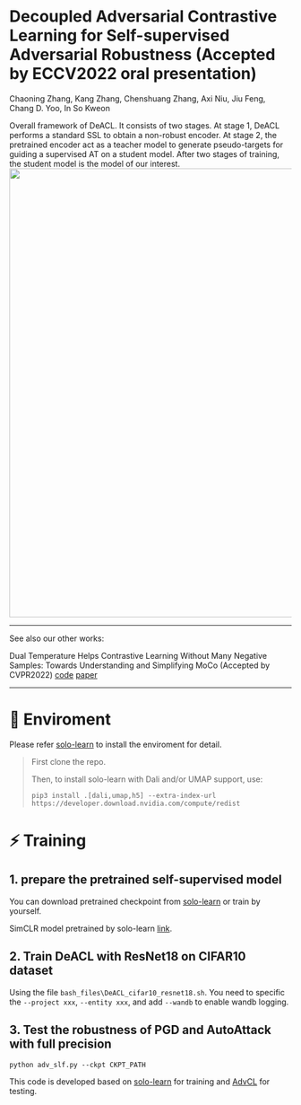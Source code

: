 # Decoupled Adversarial Contrastive Learning for Self-supervised Adversarial Robustness (Accepted by ECCV2022 oral presentation)

Chaoning Zhang, Kang Zhang, Chenshuang Zhang, Axi Niu, Jiu Feng, Chang D. Yoo, In So Kweon


Overall framework of DeACL. It consists of two stages. At stage 1, DeACL performs a standard SSL to obtain a non-robust encoder. At stage 2, the pretrained encoder act as a teacher model to generate pseudo-targets for guiding a supervised AT on a student model. After two stages of training, the student model is the model of our interest.
<img src="./figure/DeACL.png" width="800">

---
See also our other works:

Dual Temperature Helps Contrastive Learning Without Many Negative Samples: Towards Understanding and Simplifying MoCo (Accepted by CVPR2022) [code](https://github.com/ChaoningZhang/Dual-temperature.git) [paper](https://arxiv.org/abs/2203.17248)

---

# 🔧 Enviroment

Please refer [solo-learn](https://github.com/vturrisi/solo-learn) to install the enviroment for detail.

> First clone the repo.
> 
> Then, to install solo-learn with Dali and/or UMAP support, use:
> 
> `pip3 install .[dali,umap,h5] --extra-index-url https://developer.download.nvidia.com/compute/redist`

# ⚡ Training

## 1. prepare the pretrained self-supervised model
You can download pretrained checkpoint from [solo-learn](https://github.com/vturrisi/solo-learn#cifar-10) or train by yourself. 

SimCLR model pretrained by solo-learn [link](https://drive.google.com/drive/folders/1mcvWr8P2WNJZ7TVpdLHA_Q91q4VK3y8O?usp=sharing).

## 2. Train DeACL with ResNet18 on CIFAR10 dataset

Using the file `bash_files\DeACL_cifar10_resnet18.sh`. You need to specific the `--project xxx`, `--entity xxx`, and add `--wandb` to enable wandb logging.

## 3. Test the robustness of PGD and AutoAttack with full precision 

`python adv_slf.py --ckpt CKPT_PATH`


This code is developed based on [solo-learn](https://github.com/vturrisi/solo-learn) for training and [AdvCL](https://github.com/LijieFan/AdvCL.git) for testing.

<!-- # Citation
```
@article{zhang2022dual,
  title={Dual temperature helps contrastive learning without many negative samples: Towards understanding and simplifying moco},
  author={Zhang, Chaoning and Zhang, Kang and Pham, Trung X and Niu, Axi and Qiao, Zhinan and Yoo, Chang D and Kweon, In So},
  journal={CVPR},
  year={2022}
}
``` -->

<!-- The code is coming soon. Please contact through chaoningzhang1990@gmail.com for early access. -->

